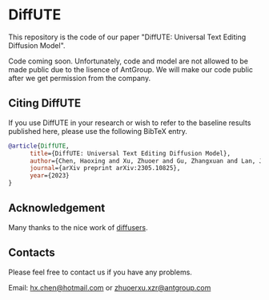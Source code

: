 # DiffUTE
This repository is the code of our paper "DiffUTE: Universal Text Editing Diffusion Model".

Code coming soon. Unfortunately, code and model are not allowed to be made public due to the lisence of AntGroup. We will make our code public after we get permission from the company.


## Citing DiffUTE

If you use DiffUTE in your research or wish to refer to the baseline results published here, please use the following BibTeX entry.

```BibTeX
@article{DiffUTE,
      title={DiffUTE: Universal Text Editing Diffusion Model},
      author={Chen, Haoxing and Xu, Zhuoer and Gu, Zhangxuan and Lan, Jun and Zheng, Xing and Li, Yaohui and Meng, Changhua and Zhu, Huijia and Wang, Weiqiang},
      journal={arXiv preprint arXiv:2305.10825},
      year={2023}
}
```
## Acknowledgement
Many thanks to the nice work of [diffusers](https://github.com/huggingface/diffusers).

## Contacts
Please feel free to contact us if you have any problems.

Email: [hx.chen@hotmail.com](hx.chen@hotmail.com) or [zhuoerxu.xzr@antgroup.com](zhuoerxu.xzr@antgroup.com)
